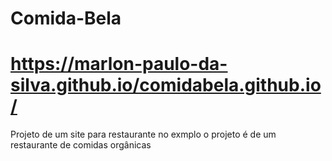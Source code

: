 # Comida-Bela
# https://marlon-paulo-da-silva.github.io/comidabela.github.io/

Projeto de um site para restaurante
no exmplo o projeto é de um restaurante de comidas orgânicas
